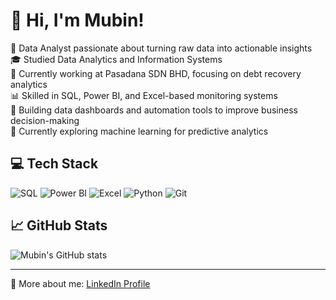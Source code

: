 # 👋 Hi, I'm Mubin!

💼 Data Analyst passionate about turning raw data into actionable insights  
🎓 Studied Data Analytics and Information Systems  
🏢 Currently working at Pasadana SDN BHD, focusing on debt recovery analytics  
📊 Skilled in SQL, Power BI, and Excel-based monitoring systems  
📌 Building data dashboards and automation tools to improve business decision-making  
🌱 Currently exploring machine learning for predictive analytics  

## 💻 Tech Stack
![SQL](https://img.shields.io/badge/-SQL-4479A1?style=flat&logo=Microsoft-SQL-Server&logoColor=white)
![Power BI](https://img.shields.io/badge/-PowerBI-F2C811?style=flat&logo=Power-BI&logoColor=black)
![Excel](https://img.shields.io/badge/-Excel-217346?style=flat&logo=Microsoft-Excel&logoColor=white)
![Python](https://img.shields.io/badge/-Python-3776AB?style=flat&logo=Python&logoColor=white)
![Git](https://img.shields.io/badge/-Git-F05032?style=flat&logo=git&logoColor=white)

## 📈 GitHub Stats
![Mubin's GitHub stats](https://github-readme-stats.vercel.app/api?username=yourGitHubUsername&show_icons=true&theme=radical)

---
📝 More about me: [LinkedIn Profile](https://www.linkedin.com/in/mubin-nor-azmi/) 
